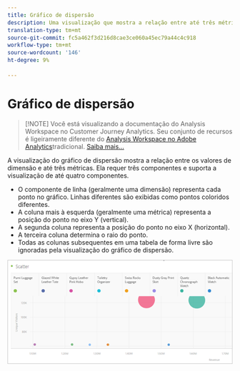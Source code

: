 ```yaml
---
title: Gráfico de dispersão
description: Uma visualização que mostra a relação entre até três métricas.
translation-type: tm+mt
source-git-commit: fc5a462f3d216d8cae3ce060a45ec79a44c4c918
workflow-type: tm+mt
source-wordcount: '146'
ht-degree: 9%

---
```



# Gráfico de dispersão

>[!NOTE] Você está visualizando a documentação do Analysis Workspace no Customer Journey Analytics. Seu conjunto de recursos é ligeiramente diferente do [Analysis Workspace no Adobe Analytics](https://docs.adobe.com/content/help/pt-BR/analytics/analyze/analysis-workspace/home.html)tradicional. [Saiba mais...](/help/getting-started/cja-aa.md)

A visualização do gráfico de dispersão mostra a relação entre os valores de dimensão e até três métricas. Ela requer três componentes e suporta a visualização de até quatro componentes.

* O componente de linha (geralmente uma dimensão) representa cada ponto no gráfico. Linhas diferentes são exibidas como pontos coloridos diferentes.
* A coluna mais à esquerda (geralmente uma métrica) representa a posição do ponto no eixo Y (vertical).
* A segunda coluna representa a posição do ponto no eixo X (horizontal).
* A terceira coluna determina o raio do ponto.
* Todas as colunas subsequentes em uma tabela de forma livre são ignoradas pela visualização do gráfico de dispersão.

![Gráfico de dispersão](assets/scatter.png)
